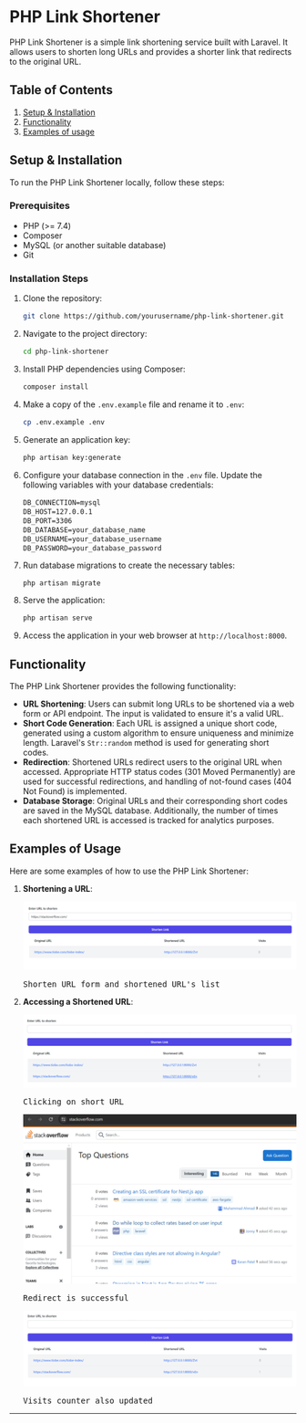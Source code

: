 # PHP Link Shortener

PHP Link Shortener is a simple link shortening service built with Laravel. It allows users to shorten long URLs and provides a shorter link that redirects to the original URL.

## Table of Contents

1. [Setup & Installation](#setup--installation)
2. [Functionality](#functionality)
3. [Examples of usage](#examples-of-usage)

## Setup & Installation

To run the PHP Link Shortener locally, follow these steps:

### Prerequisites

- PHP (>= 7.4)
- Composer
- MySQL (or another suitable database)
- Git

### Installation Steps

1. Clone the repository:

   ```bash
   git clone https://github.com/yourusername/php-link-shortener.git
   ```

2. Navigate to the project directory:

   ```bash
   cd php-link-shortener
   ```

3. Install PHP dependencies using Composer:

   ```bash
   composer install
   ```

4. Make a copy of the `.env.example` file and rename it to `.env`:

   ```bash
   cp .env.example .env
   ```

5. Generate an application key:

   ```bash
   php artisan key:generate
   ```

6. Configure your database connection in the `.env` file. Update the following variables with your database credentials:

   ```dotenv
   DB_CONNECTION=mysql
   DB_HOST=127.0.0.1
   DB_PORT=3306
   DB_DATABASE=your_database_name
   DB_USERNAME=your_database_username
   DB_PASSWORD=your_database_password
   ```

7. Run database migrations to create the necessary tables:

   ```bash
   php artisan migrate
   ```

8. Serve the application:

   ```bash
   php artisan serve
   ```

9. Access the application in your web browser at `http://localhost:8000`.

## Functionality

The PHP Link Shortener provides the following functionality:

- **URL Shortening**: Users can submit long URLs to be shortened via a web form or API endpoint. The input is validated to ensure it's a valid URL.
- **Short Code Generation**: Each URL is assigned a unique short code, generated using a custom algorithm to ensure uniqueness and minimize length. Laravel's `Str::random` method is used for generating short codes.
- **Redirection**: Shortened URLs redirect users to the original URL when accessed. Appropriate HTTP status codes (301 Moved Permanently) are used for successful redirections, and handling of not-found cases (404 Not Found) is implemented.
- **Database Storage**: Original URLs and their corresponding short codes are saved in the MySQL database. Additionally, the number of times each shortened URL is accessed is tracked for analytics purposes.

## Examples of Usage

Here are some examples of how to use the PHP Link Shortener:

1. **Shortening a URL**:

   ![Shorten URL](./README-img/1.jpg)

   <pre>
   Shorten URL form and shortened URL's list
   </pre>

2. **Accessing a Shortened URL**:

   ![Access Shortened URL](./README-img/2.jpg)
 
   <pre>
   Clicking on short URL
   </pre>
    
   ![Access Shortened URL](./README-img/3.jpg)
 
   <pre>
   Redirect is successful
   </pre>
 
   ![Access Shortened URL](./README-img/4.jpg)
 
   <pre>
   Visits counter also updated
   </pre>

---
